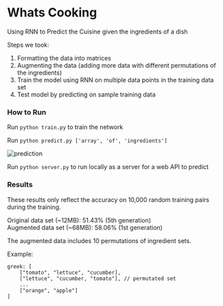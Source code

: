 # Whats Cooking

Using RNN to Predict the Cuisine given the ingredients of a dish

Steps we took:
1. Formatting the data into matrices
2. Augmenting the data (adding more data with different permutations of the ingredients)
3. Train the model using RNN on multiple data points in the training data set
4. Test model by predicting on sample training data


### How to Run

Run `python train.py` to train the network

Run `python predict.py ['array', 'of', 'ingredients']`

![prediction](https://i.imgur.com/x0sIBiI.png)

Run `python server.py` to run locally as a server for a web API to predict

### Results

These results only reflect the accuracy on 10,000 random training pairs during the training.

Original data set (~12MB): 51.43% (5th generation)\
Augmented data set (~68MB): 58.06% (1st generation)

The augmented data includes 10 permutations of ingredient sets.

Example:
```
greek: [
    ["tomato", "lettuce", "cucumber],
    ["lettuce", "cucumber, "tomato"], // permutated set
    ...
    ["orange", "apple"]
]
```
